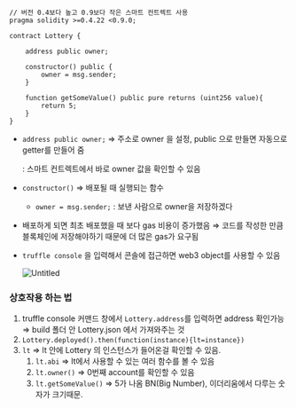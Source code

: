 ```solidity
// 버전 0.4보다 높고 0.9보다 작은 스마트 컨트렉트 사용
pragma solidity >=0.4.22 <0.9.0;

contract Lottery {
    
    address public owner;

    constructor() public {
        owner = msg.sender;
    }

    function getSomeValue() public pure returns (uint256 value){
        return 5;
    }
}
```

- `address public owner;` ⇒ 주소로 owner 을 설정, public 으로 만들면 자동으로 getter를 만들어 줌
    
    : 스마트 컨트렉트에서 바로 owner 값을 확인할 수 있음
    
- `constructor()` ⇒ 배포될 때 실행되는 함수
    - `owner = msg.sender;` : 보낸 사람으로 owner을 저장하겠다
- 배포하게 되면 최초 배포했을 때 보다 gas 비용이 증가했음 
⇒ 코드를 작성한 만큼 블록체인에 저장해야하기 때문에 더 많은 gas가 요구됨
- `truffle console` 을 입력해서 콘솔에 접근하면 web3 object를 사용할 수 있음
    
    ![Untitled](https://prod-files-secure.s3.us-west-2.amazonaws.com/ae098ee2-820a-40b8-a80f-961610b6b0ee/b215c047-1e49-49cb-b629-6619a459c8f7/Untitled.png)
    

### 상호작용 하는 법

1. truffle console 커맨드 창에서 `Lottery.address`를 입력하면 address 확인가능
⇒ build 폴더 안 Lottery.json 에서 가져와주는 것
2. `Lottery.deployed().then(function(instance){lt=instance})`
3. `lt` ⇒ lt 안에 Lottery 의 인스턴스가 들어온걸 확인할 수 있음.
    1. `lt.abi` ⇒ lt에서 사용할 수 있는 여러 함수를 볼 수 있음
    2. `lt.owner()` ⇒ 0번째 account를 확인할 수 있음
    3. `lt.getSomeValue()` ⇒ 5가 나옴 BN(Big Number), 이더리움에서 다루는 숫자가 크기때문.